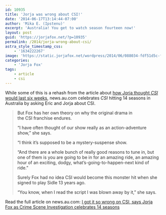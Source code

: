 ```yaml
---
id: 10935
title: 'Jorja was wrong about CSI!'
date: '2014-06-17T13:14:44-07:00'
author: 'Mika E. (Ipstenu)'
excerpt: 'Australia! You get to watch season fourteen now!'
layout: post
guid: 'https://jorjafox.net/?p=10935'
permalink: /2014/jorja-wrong-about-csi/
astra_style_timestamp_css:
    - '1634222267'
image: 'https://static.jorjafox.net/wordpress/2014/06/088034-fdf51d5c-f5b2-11e3-ba3b-878da0800edb-e1403036042779.jpg'
categories:
    - 'Jorja Fox'
tags:
    - article
    - csi
---
```


While some of this is a rehash from the article about <a href="http://www.news.com.au/entertainment/tv/jorja-fox-thought-csi-crime-scene-investigation-would-last-six-weeks/story-e6frfmyi-1226867996661">how Jorja thought <em>CSI</em> would last six weeks</a>, news.au.com celebrates <em>CSI</em> hitting 14 seasons in Australia by asking Eric and Jorja about CSI.
<blockquote>
<p style="color: #333333;">But Fox has her own theory on why the original drama in the <span style="font-weight: inherit;">CSI</span> franchise endures.
<p style="color: #333333;">“I have often thought of our show really as an action-adventure show,” she says.
<p style="color: #333333;">“I think it’s supposed to be a mystery-suspense show.
<p style="color: #333333;">“And there are a whole bunch of really good reasons to tune in, but one of them is you are going to be in for an amazing ride, an amazing hour of an exciting, dodgy, what’s-going-to-happen-next kind of ride.”
<p style="color: #333333;">Surely Fox had no idea <span style="font-weight: inherit;">CSI</span> would become this monster hit when she signed to play Sidle 13 years ago.
<p style="color: #333333;">“You know, when I read the script I was blown away by it,” she says.
</blockquote>
Read the full article on news.au.com: <a href="http://www.news.com.au/entertainment/tv/i-got-it-so-wrong-on-csi-says-jorja-fox-as-crime-scene-investigation-celebrates-14-seasons/story-e6frfmyi-1226957088333">I got it so wrong on CSI, says Jorja Fox as Crime Scene Investigation celebrates 14 seasons</a>

